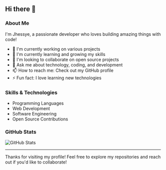 ## Hi there 👋

### About Me

I'm Jhessye, a passionate developer who loves building amazing things with code!

- 🔭 I'm currently working on various projects
- 🌱 I'm currently learning and growing my skills
- 👯 I'm looking to collaborate on open source projects
- 💬 Ask me about technology, coding, and development
- 📫 How to reach me: Check out my GitHub profile
- ⚡ Fun fact: I love learning new technologies

### Skills & Technologies

- Programming Languages
- Web Development
- Software Engineering
- Open Source Contributions

### GitHub Stats

![GitHub Stats](https://github-readme-stats.vercel.app/api?username=Jhessye&show_icons=true&theme=radical)

---

Thanks for visiting my profile! Feel free to explore my repositories and reach out if you'd like to collaborate!
